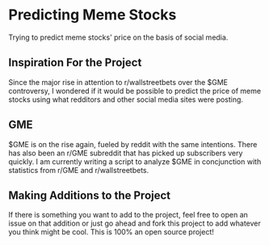 # Predicting Meme Stocks
Trying to predict meme stocks' price on the basis of social media.

## Inspiration For the Project
Since the major rise in attention to r/wallstreetbets over the $GME controversy, I wondered if it would be possible to predict the price of meme stocks using what redditors and other social media sites were posting. 

## GME 
$GME is on the rise again, fueled by reddit with the same intentions. There has also been an r/GME subreddit that has picked up subscribers very quickly. I am currently writing a script to analyze $GME in concjunction with statistics from r/GME and r/wallstreetbets.



## Making Additions to the Project
If there is something you want to add to the project, feel free to open an issue on that addition or just go ahead and fork this project to add whatever you think might be cool. This is 100% an open source project!




